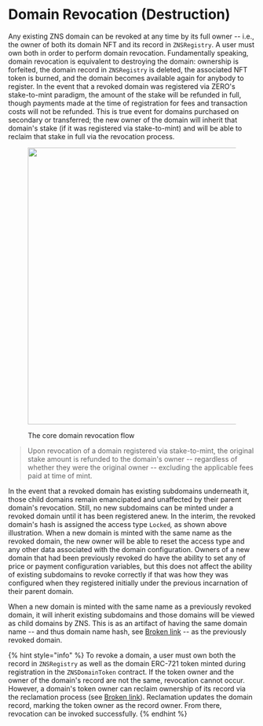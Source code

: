 # Domain Revocation (Destruction)

Any existing ZNS domain can be revoked at any time by its full owner -- i.e., the owner of both its domain NFT and its record in `ZNSRegistry`. A user must own both in order to perform domain revocation. Fundamentally speaking, domain revocation is equivalent to destroying the domain: ownership is forfeited, the domain record in `ZNSRegistry` is deleted, the associated NFT token is burned, and the domain becomes available again for anybody to register. In the event that a revoked domain was registered via ZERO's stake-to-mint paradigm, the amount of the stake will be refunded in full, though payments made at the time of registration for fees and transaction costs will not be refunded. This is true event for domains purchased on secondary or transferred; the new owner of the domain will inherit that domain's stake (if it was registered via stake-to-mint) and will be able to reclaim that stake in full via the revocation process.

<figure><img src="broken-reference" alt="" width="563"><figcaption><p>The core domain revocation flow</p></figcaption></figure>

> Upon revocation of a domain registered via stake-to-mint, the original stake amount is refunded to the domain's owner -- regardless of whether they were the original owner -- excluding the applicable fees paid at time of mint.

In the event that a revoked domain has existing subdomains underneath it, those child domains remain emancipated and unaffected by their parent domain's revocation. Still, no new subdomains can be minted under a revoked domain until it has been registered anew. In the interim, the revoked domain's hash is assigned the access type `Locked`_,_ as shown above illustration. When a new domain is minted with the same name as the revoked domain, the new owner will be able to reset the access type and any other data associated with the domain configuration. Owners of a new domain that had been previously revoked do have the ability to set any of price or payment configuration variables, but this does not affect the ability of existing subdomains to revoke correctly if that was how they was configured when they registered initially under the previous incarnation of their parent domain.

When a new domain is minted with the same name as a previously revoked domain, it will inherit existing subdomains and those domains will be viewed as child domains by ZNS. This is as an artifact of having the same domain name -- and thus domain name hash, see [Broken link](broken-reference "mention") -- as the previously revoked domain.

{% hint style="info" %}
To revoke a domain, a user must own both the record in `ZNSRegistry` as well as the domain ERC-721 token minted during registration in the `ZNSDomainToken` contract. If the token owner and the owner of the domain's record are not the same, revocation cannot occur.  However, a domain's token owner can reclaim ownership of its record via the reclamation process (see [Broken link](broken-reference "mention")). Reclamation updates the domain record, marking the token owner as the record owner. From there, revocation can be invoked successfully.
{% endhint %}
